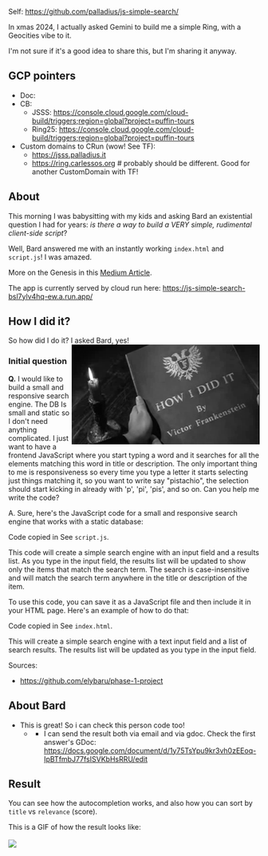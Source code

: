Self: https://github.com/palladius/js-simple-search/

In xmas 2024, I actually asked Gemini to build me a simple Ring, with a Geocities vibe to it.

I'm not sure if it's a good idea to share this, but I'm sharing it anyway.

## GCP pointers

* Doc:
* CB:
    * JSSS: https://console.cloud.google.com/cloud-build/triggers;region=global?project=puffin-tours
    * Ring25: https://console.cloud.google.com/cloud-build/triggers;region=global?project=puffin-tours
* Custom domains to CRun (wow! See TF):
    * https://jsss.palladius.it
    * https://ring.carlessos.org # probably should be different. Good for another CustomDomain with TF!


## About

This morning I was babysitting with my kids and asking Bard an existential question I had for years: *is there a way to build a VERY simple, rudimental client-side script*?

Well, Bard answered me with an instantly working `index.html` and `script.js`! I was amazed.

More on the Genesis in this <a href="https://medium.com/@palladiusbonton/hey-bard-write-a-responsive-javascript-search-engine-app-for-me-b2585e55385e">Medium Article</a>.

The app is currently served by cloud run here: <https://js-simple-search-bsl7ylv4hq-ew.a.run.app/>

## How I did it?

So how did I do it? I asked Bard, yes!
 <img src='https://github.com/palladius/js-simple-seach/raw/main/app/images/howididit.jpg' height='200' align='right' />

### Initial question

**Q.** I would like to build a small and responsive search engine. The DB Is small and static so I don't need anything complicated. I just want to have a frontend JavaScript where you start typing a word and it searches for all the elements matching this word in title or description. The only important thing to me is responsiveness so every time you type a letter it starts selecting just things matching it, so you want to write say "pistachio", the selection should start kicking in already with 'p', 'pi', 'pis', and so on. Can you help me write the code?

A. Sure, here's the JavaScript code for a small and responsive search engine that works with a static database:

Code copied in See `script.js`.

This code will create a simple search engine with an input field and a results list. As you type in the input field, the results list will be updated to show only the items that match the search term. The search is case-insensitive and will match the search term anywhere in the title or description of the item.

To use this code, you can save it as a JavaScript file and then include it in your HTML page. Here's an example of how to do that:

Code copied in See `index.html`.

This will create a simple search engine with a text input field and a list of search results. The results list will be updated as you type in the input field.

Sources:

* <https://github.com/elybaru/phase-1-project>

## About Bard

* This is great! So i can check this person code too!
    * * I can send the result both via email and via gdoc. Check the first answer's GDoc: <https://docs.google.com/document/d/1y75TsYpu9kr3vh0zEEoq-IpBTfmbJ77fsISVKbHsRRU/edit>

## Result

You can see how the autocompletion works, and also how you can sort by `title` vs `relevance` (score).

This is a GIF of how the result looks like:

 <img src='https://github.com/palladius/js-simple-seach/raw/main/docs/jsss-video-5x.gif' align='center' />

<!--
Video (WIP - I've never embedded a video in my life):
 <video src='docs/jsss-video.mov' width=180/>
 <video src='https://github.com/palladius/js-simple-seach/raw/main/docs/jsss-video.mov' width=180/>
-->
